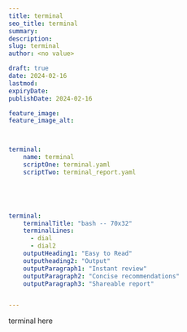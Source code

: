 ```yaml
---
title: terminal
seo_title: terminal
summary: 
description: 
slug: terminal
author: <no value>

draft: true
date: 2024-02-16
lastmod: 
expiryDate: 
publishDate: 2024-02-16

feature_image: 
feature_image_alt: 



terminal:
    name: terminal
    scriptOne: terminal.yaml
    scriptTwo: terminal_report.yaml
    




terminal:
    terminalTitle: "bash -- 70x32"
    terminalLines:
      - dial
      - dial2
    outputHeading1: "Easy to Read"
    outputheading2: "Output"
    outputParagraph1: "Instant review"
    outputParagraph2: "Concise recommendations"
    outputParagraph3: "Shareable report"


---
```

terminal here
